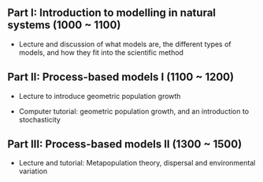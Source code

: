 ## Part I: Introduction to modelling in natural systems (1000 ~ 1100)
  
  - Lecture and discussion of what models are, the different types of models, and how they fit into the scientific method

## Part II: Process-based models I (1100 ~ 1200)

  - Lecture to introduce geometric population growth
  
  - Computer tutorial: geometric population growth, and an introduction to stochasticity
  
## Part III: Process-based models II (1300 ~ 1500)

  - Lecture and tutorial: Metapopulation theory, dispersal and environmental variation
  
